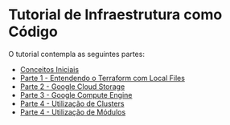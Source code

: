# Tutorial de Infraestrutura como Código

O tutorial contempla as seguintes partes:

- [Conceitos Iniciais](conceitos/main.md)
- [Parte 1 - Entendendo o Terraform com Local Files](parte1/main.md)
- [Parte 2 - Google Cloud Storage](parte2/main.md)
- [Parte 3 - Google Compute Engine](parte3/main.md)
- [Parte 4 - Utilização de Clusters](parte4/main.md)
- [Parte 4 - Utilização de Módulos](parte5/main.md)

<!-- ## Welcome to GitHub Pages

You can use the [editor on GitHub](https://github.com/DevOps-para-iniciantes/IaC/edit/master/docs/index.md) to maintain and preview the content for your website in Markdown files.

Whenever you commit to this repository, GitHub Pages will run [Jekyll](https://jekyllrb.com/) to rebuild the pages in your site, from the content in your Markdown files.

### Markdown

Markdown is a lightweight and easy-to-use syntax for styling your writing. It includes conventions for

```markdown
Syntax highlighted code block

# Header 1
## Header 2
### Header 3

- Bulleted
- List

1. Numbered
2. List

**Bold** and _Italic_ and `Code` text

[Link](url) and ![Image](src)
```

For more details see [Basic writing and formatting syntax](https://docs.github.com/en/github/writing-on-github/getting-started-with-writing-and-formatting-on-github/basic-writing-and-formatting-syntax).

### Jekyll Themes

Your Pages site will use the layout and styles from the Jekyll theme you have selected in your [repository settings](https://github.com/DevOps-para-iniciantes/IaC/settings/pages). The name of this theme is saved in the Jekyll `_config.yml` configuration file.

### Support or Contact

Having trouble with Pages? Check out our [documentation](https://docs.github.com/categories/github-pages-basics/) or [contact support](https://support.github.com/contact) and we’ll help you sort it out. -->
